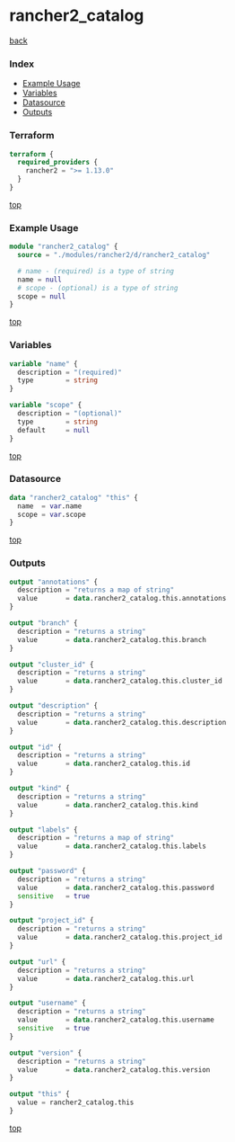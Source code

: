 # rancher2_catalog

[back](../rancher2.md)

### Index

- [Example Usage](#example-usage)
- [Variables](#variables)
- [Datasource](#datasource)
- [Outputs](#outputs)

### Terraform

```terraform
terraform {
  required_providers {
    rancher2 = ">= 1.13.0"
  }
}
```

[top](#index)

### Example Usage

```terraform
module "rancher2_catalog" {
  source = "./modules/rancher2/d/rancher2_catalog"

  # name - (required) is a type of string
  name = null
  # scope - (optional) is a type of string
  scope = null
}
```

[top](#index)

### Variables

```terraform
variable "name" {
  description = "(required)"
  type        = string
}

variable "scope" {
  description = "(optional)"
  type        = string
  default     = null
}
```

[top](#index)

### Datasource

```terraform
data "rancher2_catalog" "this" {
  name  = var.name
  scope = var.scope
}
```

[top](#index)

### Outputs

```terraform
output "annotations" {
  description = "returns a map of string"
  value       = data.rancher2_catalog.this.annotations
}

output "branch" {
  description = "returns a string"
  value       = data.rancher2_catalog.this.branch
}

output "cluster_id" {
  description = "returns a string"
  value       = data.rancher2_catalog.this.cluster_id
}

output "description" {
  description = "returns a string"
  value       = data.rancher2_catalog.this.description
}

output "id" {
  description = "returns a string"
  value       = data.rancher2_catalog.this.id
}

output "kind" {
  description = "returns a string"
  value       = data.rancher2_catalog.this.kind
}

output "labels" {
  description = "returns a map of string"
  value       = data.rancher2_catalog.this.labels
}

output "password" {
  description = "returns a string"
  value       = data.rancher2_catalog.this.password
  sensitive   = true
}

output "project_id" {
  description = "returns a string"
  value       = data.rancher2_catalog.this.project_id
}

output "url" {
  description = "returns a string"
  value       = data.rancher2_catalog.this.url
}

output "username" {
  description = "returns a string"
  value       = data.rancher2_catalog.this.username
  sensitive   = true
}

output "version" {
  description = "returns a string"
  value       = data.rancher2_catalog.this.version
}

output "this" {
  value = rancher2_catalog.this
}
```

[top](#index)